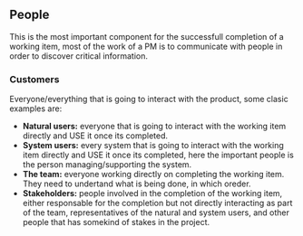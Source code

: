 ## People
This is the most important component for the successfull completion of a working item, most of the work of a PM is to communicate with people in order to discover critical information.

### Customers
Everyone/everything that is going to interact with the product, some clasic examples are:
- **Natural users:** everyone that is going to interact with the working item directly and USE it once its completed.
- **System users:** every system that is going to interact with the working item directly and USE it once its completed, here the important people is the person managing/supporting the system.
- **The team:** everyone working directly on completing the working item. They need to undertand what is being done, in which oreder.
- **Stakeholders:** people involved in the completion of the working item, either responsable for the completion but not directly interacting as part of the team, representatives of the natural and system users, and other people that has somekind of stakes in the project.